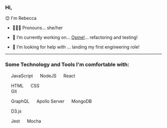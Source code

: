 ### Hi,

😊 I'm Rebecca



- 👱🏻‍♀️ Pronouns... she/her

- 🌱 I’m currently working on... [Opine!](https://github.com/rebecca1231/Opine)...  refactoring and testing!

- 🤔 I’m looking for help with ... landing my first engineering role!




---

 ### Some Technology and Tools I'm comfortable with:
 
[<img src="https://simpleicons.org/icons/javascript.svg" width="15"/>](https://simpleicons.org/icons/javascript.svg) JavaScript   [<img src="https://simpleicons.org/icons/node-dot-js.svg" width="15"/>](https://simpleicons.org/icons/node-dot-js.svg) NodeJS   [<img src="https://simpleicons.org/icons/react.svg" width="15"/>](https://simpleicons.org/icons/react.svg) React     

[<img src="https://simpleicons.org/icons/html5.svg" width="15"/>](https://simpleicons.org/icons/html5.svg) HTML   [<img src="https://simpleicons.org/icons/css3.svg" width="15"/>](https://simpleicons.org/icons/css3.svg) CSS  
[<img src="https://simpleicons.org/icons/git.svg" width="15"/>](https://simpleicons.org/icons/git.svg) Git

[<img src="https://simpleicons.org/icons/graphql.svg" width="15"/>](https://simpleicons.org/icons/graphql.svg) GraphQL   [<img src="https://simpleicons.org/icons/apollographql.svg" width="15"/>](https://simpleicons.org/icons/apollographql.svg) Apollo Server   [<img src="https://simpleicons.org/icons/mongodb.svg" width="15"/>](https://simpleicons.org/icons/mongodb.svg) MongoDB


[<img src="https://simpleicons.org/icons/d3-dot-js.svg" width="15"/>](https://simpleicons.org/icons/d3-dot-js.svg) D3.js

[<img src="https://simpleicons.org/icons/jest.svg" width="15"/>](https://simpleicons.org/icons/jest.svg) Jest   [<img src="https://simpleicons.org/icons/mocha.svg" width="15"/>](https://simpleicons.org/icons/mocha.svg) Mocha






<!--
**rebecca1231/rebecca1231** is a ✨ _special_ ✨ repository because its `README.md` (this file) appears on your GitHub profile.
- 👯 I’m looking to collaborate on ... 
- 📫 How to reach me: ...
- 💬 My motto...  Dream it, believe it, build it. 

- ⚡ Fun fact: ... 

-->
